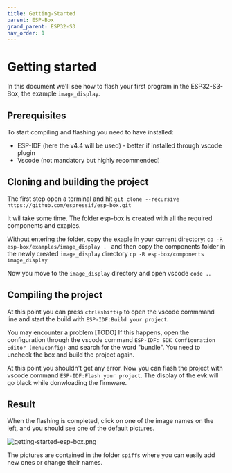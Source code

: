 ```yaml
---
title: Getting-Started 
parent: ESP-Box 
grand_parent: ESP32-S3
nav_order: 1
---
```


# Getting started
In this document we'll see how to flash your first program in the ESP32-S3-Box, the example ```image_display```.

## Prerequisites
To start compiling and flashing you need to have installed:
* ESP-IDF (here the v4.4 will be used) - better if installed through vscode plugin
* Vscode (not mandatory but highly recommended)

## Cloning and building the project

The first step open a terminal and hit
```git clone --recursive https://github.com/espressif/esp-box.git ```

It wil take some time. The folder esp-box is created with all the required components and exaples.

Without entering the folder, copy the exaple in your current directory:
```cp -R esp-box/examples/image_display . ```
and then copy the components folder in the newly created ```image_display``` directory
```cp -R esp-box/components image_display```

Now you move to the ```image_display``` directory and open vscode ``` code . ```.

## Compiling the project

At this point you can press ```ctrl+shift+p``` to open the vscode commmand line and start the build with ```ESP-IDF:Build your project```.

You may encounter a problem [TODO]
If this happens, open the configuration through the vscode command ```ESP-IDF: SDK Configuration Editor (menuconfig)``` and search for the word "bundle". You need to uncheck the box and build the project again.

At this point you shouldn't get any error. Now you can flash the project with vscode command ```ESP-IDF:Flash your project```.
The display of the evk will go black while donwloading the firmware.

## Result

When the flashing is completed, click on one of the image names on the left, and you should see one of the default pictures.

![getting-started-esp-box.png](images/esp-box-getting-started/getting_started_image.jpg)

The pictures are contained in the folder ```spiffs``` where you can easily add new ones or change their names.


